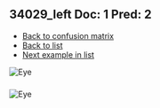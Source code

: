 ## 34029_left Doc: 1 Pred: 2
- [Back to confusion matrix](https://github.com/juliandewit/kaggle_retinopathy/blob/master/matrix.md)
- [Back to list](https://github.com/juliandewit/kaggle_retinopathy/blob/master/lists/12/list.md)
- [Next example in list](https://github.com/juliandewit/kaggle_retinopathy/blob/master/lists/12/34/34109_right.md)

![Eye](https://retinopaty.blob.core.windows.net/size1024/34029_left_1.jpeg)

### 

![Eye]()
